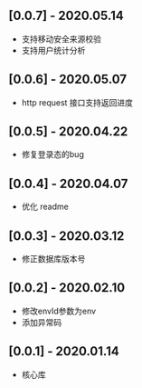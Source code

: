 ## [0.0.7] - 2020.05.14

* 支持移动安全来源校验
* 支持用户统计分析

## [0.0.6] - 2020.05.07

* http request 接口支持返回进度

## [0.0.5] - 2020.04.22

* 修复登录态的bug

## [0.0.4] - 2020.04.07

* 优化 readme

## [0.0.3] - 2020.03.12

* 修正数据库版本号

## [0.0.2] - 2020.02.10

* 修改envId参数为env
* 添加异常码

## [0.0.1] - 2020.01.14

* 核心库





